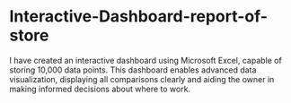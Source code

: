 # Interactive-Dashboard-report-of-store  
I have created an interactive dashboard using Microsoft Excel, capable of storing 10,000 data points. This dashboard enables advanced data visualization, displaying all comparisons clearly and aiding the owner in making informed decisions about where to work.
